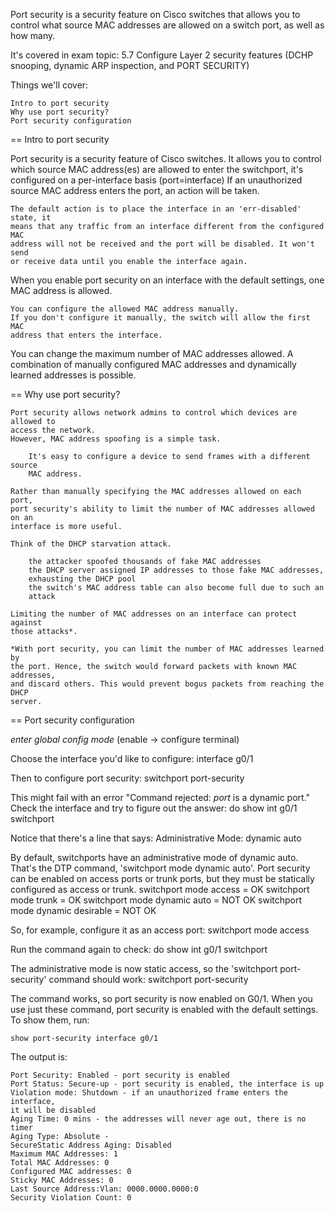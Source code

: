 Port security is a security feature on Cisco switches that allows you to 
control what source MAC addresses are allowed on a switch port, as well as how
many.

It's covered in exam topic:
5.7 Configure Layer 2 security features (DCHP snooping, dynamic ARP inspection,
and PORT SECURITY)

Things we'll cover:
	
	Intro to port security
	Why use port security?
	Port security configuration

== Intro to port security

Port security is a security feature of Cisco switches.
It allows you to control which source MAC address(es) are allowed to enter the
switchport, it's configured on a per-interface basis (port=interface)
If an unauthorized source MAC address enters the port, an action will be taken.

	The default action is to place the interface in an 'err-disabled' state, it
	means that any traffic from an interface different from the configured MAC
	address will not be received and the port will be disabled. It won't send
	or receive data until you enable the interface again. 

When you enable port security on an interface with the default settings, one 
MAC address is allowed.
	
	You can configure the allowed MAC address manually.
	If you don't configure it manually, the switch will allow the first MAC
	address that enters the interface.

You can change the maximum number of MAC addresses allowed.
A combination of manually configured MAC addresses and dynamically learned
addresses is possible.

== Why use port security?

	Port security allows network admins to control which devices are allowed to
	access the network.
	However, MAC address spoofing is a simple task.

		It's easy to configure a device to send frames with a different source
		MAC address.
	
	Rather than manually specifying the MAC addresses allowed on each port, 
	port security's ability to limit the number of MAC addresses allowed on an
	interface is more useful.
	
	Think of the DHCP starvation attack.
		
		the attacker spoofed thousands of fake MAC addresses
		the DHCP server assigned IP addresses to those fake MAC addresses,
		exhausting the DHCP pool
		the switch's MAC address table can also become full due to such an
		attack

	Limiting the number of MAC addresses on an interface can protect against
	those attacks*.

	*With port security, you can limit the number of MAC addresses learned by
	the port. Hence, the switch would forward packets with known MAC addresses,
	and discard others. This would prevent bogus packets from reaching the DHCP
	server. 

== Port security configuration

*enter global config mode* (enable -> configure terminal)

Choose the interface you'd like to configure:
	interface g0/1

Then to configure port security:
	switchport port-security

This might fail with an error "Command rejected: *port* is a dynamic port."
Check the interface and try to figure out the answer:
	do show int g0/1 switchport
	
Notice that there's a line that says:
	Administrative Mode: dynamic auto

By default, switchports have an administrative mode of dynamic auto. That's the
DTP command, 'switchport mode dynamic auto'. Port security can be enabled on
access ports or trunk ports, but they must be statically configured as access
or trunk.
	switchport mode access = OK
	switchport mode trunk = OK
	switchport mode dynamic auto = NOT OK
	switchport mode dynamic desirable = NOT OK

So, for example, configure it as an access port:
	switchport mode access	

Run the command again to check:
	do show int g0/1 switchport

The administrative mode is now static access, so the 'switchport port-security'
command should work:
	switchport port-security

The command works, so port security is now enabled on G0/1.
When you use just these command, port security is enabled with the default
settings. To show them, run:

	show port-security interface g0/1

The output is:

	Port Security: Enabled - port security is enabled
	Port Status: Secure-up - port security is enabled, the interface is up
	Violation mode: Shutdown - if an unauthorized frame enters the interface,
	it will be disabled
	Aging Time: 0 mins - the addresses will never age out, there is no timer
	Aging Type: Absolute -
	SecureStatic Address Aging: Disabled
	Maximum MAC Addresses: 1
	Total MAC Addresses: 0
	Configured MAC addresses: 0
	Sticky MAC Addresses: 0
	Last Source Address:Vlan: 0000.0000.0000:0
	Security Violation Count: 0
	

